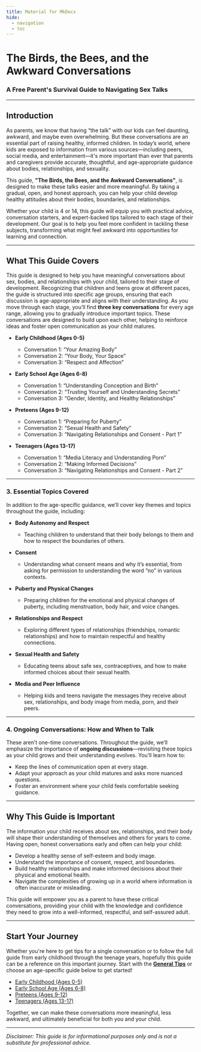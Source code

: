 ```yaml
---
title: Material for MkDocs
hide:
  - navigation
  - toc
---
```



# The Birds, the Bees, and the Awkward Conversations
### A Free Parent's Survival Guide to Navigating Sex Talks

---

## Introduction

As parents, we know that having “the talk” with our kids can feel daunting, awkward, and maybe even overwhelming. But these conversations are an essential part of raising healthy, informed children. In today’s world, where kids are exposed to information from various sources—including peers, social media, and entertainment—it's more important than ever that parents and caregivers provide accurate, thoughtful, and age-appropriate guidance about bodies, relationships, and sexuality.

This guide, **"The Birds, the Bees, and the Awkward Conversations"**, is designed to make these talks easier and more meaningful. By taking a gradual, open, and honest approach, you can help your child develop healthy attitudes about their bodies, boundaries, and relationships.

Whether your child is 4 or 14, this guide will equip you with practical advice, conversation starters, and expert-backed tips tailored to each stage of their development. Our goal is to help you feel more confident in tackling these subjects, transforming what might feel awkward into opportunities for learning and connection.

---

## What This Guide Covers

This guide is designed to help you have meaningful conversations about sex, bodies, and relationships with your child, tailored to their stage of development. Recognizing that children and teens grow at different paces, the guide is structured into specific age groups, ensuring that each discussion is age-appropriate and aligns with their understanding. As you move through each stage, you’ll find **three key conversations** for every age range, allowing you to gradually introduce important topics. These conversations are designed to build upon each other, helping to reinforce ideas and foster open communication as your child matures.

- **Early Childhood (Ages 0-5)**
    - Conversation 1: “Your Amazing Body”
    - Conversation 2: “Your Body, Your Space”
    - Conversation 3: “Respect and Affection”

- **Early School Age (Ages 6-8)**
    - Conversation 1: “Understanding Conception and Birth”
    - Conversation 2: “Trusting Yourself and Understanding Secrets”
    - Conversation 3: “Gender, Identity, and Healthy Relationships”

- **Preteens (Ages 9-12)**
    - Conversation 1: “Preparing for Puberty”
    - Conversation 2: “Sexual Health and Safety”
    - Conversation 3: “Navigating Relationships and Consent - Part 1”

- **Teenagers (Ages 13-17)**
    - Conversation 1: “Media Literacy and Understanding Porn”
    - Conversation 2: “Making Informed Decisions”
    - Conversation 3: “Navigating Relationships and Consent - Part 2”

---

### 3. Essential Topics Covered

In addition to the age-specific guidance, we’ll cover key themes and topics throughout the guide, including:

- **Body Autonomy and Respect**
    - Teaching children to understand that their body belongs to them and how to respect the boundaries of others.

- **Consent**
    - Understanding what consent means and why it’s essential, from asking for permission to understanding the word “no” in various contexts.

- **Puberty and Physical Changes**
    - Preparing children for the emotional and physical changes of puberty, including menstruation, body hair, and voice changes.

- **Relationships and Respect**
    - Exploring different types of relationships (friendships, romantic relationships) and how to maintain respectful and healthy connections.

- **Sexual Health and Safety**
    - Educating teens about safe sex, contraceptives, and how to make informed choices about their sexual health.

- **Media and Peer Influence**
    - Helping kids and teens navigate the messages they receive about sex, relationships, and body image from media, porn, and their peers.

---

### 4. Ongoing Conversations: How and When to Talk

These aren’t one-time conversations. Throughout the guide, we’ll emphasize the importance of **ongoing discussions**—revisiting these topics as your child grows and their understanding evolves. You’ll learn how to:
   - Keep the lines of communication open at every stage.
   - Adapt your approach as your child matures and asks more nuanced questions.
   - Foster an environment where your child feels comfortable seeking guidance.

---

## Why This Guide is Important

The information your child receives about sex, relationships, and their body will shape their understanding of themselves and others for years to come. Having open, honest conversations early and often can help your child:
- Develop a healthy sense of self-esteem and body image.
- Understand the importance of consent, respect, and boundaries.
- Build healthy relationships and make informed decisions about their physical and emotional health.
- Navigate the complexities of growing up in a world where information is often inaccurate or misleading.

This guide will empower you as a parent to have these critical conversations, providing your child with the knowledge and confidence they need to grow into a well-informed, respectful, and self-assured adult.

---

## Start Your Journey

Whether you're here to get tips for a single conversation or to follow the full guide from early childhood through the teenage years, hopefully this guide can be a reference on this important journey. Start with the **[General Tips](general-tips.md)** or choose an age-specific guide below to get started!

- [Early Childhood (Ages 0-5)](guides/early-childhood.md)
- [Early School Age (Ages 6-8)](guides/early-school-age.md)
- [Preteens (Ages 9-12)](guides/preteens.md)
- [Teenagers (Ages 13-17)](guides/teenagers.md)

Together, we can make these conversations more meaningful, less awkward, and ultimately beneficial for both you and your child.

---

_Disclaimer: This guide is for informational purposes only and is not a substitute for professional advice._
